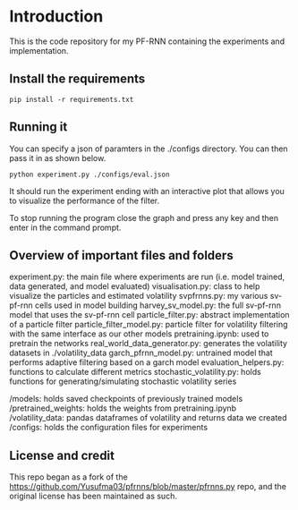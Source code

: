 # Introduction
This is the code repository for my PF-RNN containing the experiments and implementation.

## Install the requirements
```
pip install -r requirements.txt
```

## Running it
You can specify a json of paramters in the ./configs directory. You can then pass it in as shown below.
```
python experiment.py ./configs/eval.json
```

It should run the experiment ending with an interactive plot that allows you to visualize the performance of the filter.

To stop running the program close the graph and press any key and then enter in the command prompt.


## Overview of important files and folders
experiment.py: the main file where experiments are run (i.e. model trained, data generated, and model evaluated)
visualisation.py: class to help visualize the particles and estimated volatility
svpfrnns.py: my various sv-pf-rnn cells used in model building
harvey_sv_model.py: the full sv-pf-rnn model that uses the sv-pf-rnn cell
particle_filter.py: abstract implementation of a particle filter
particle_filter_model.py: particle filter for volatility filtering with the same interface as our other models
pretraining.ipynb: used to pretrain the networks
real_world_data_generator.py: generates the volatility datasets in ./volatility_data
garch_pfrnn_model.py: untrained model that performs adaptive filtering based on a garch model
evaluation_helpers.py: functions to calculate different metrics
stochastic_volatility.py: holds functions for generating/simulating stochastic volatility series 

/models: holds saved checkpoints of previously trained models
/pretrained_weights: holds the weights from pretraining.ipynb
/volatility_data: pandas dataframes of volatility and returns data we created
/configs: holds the configuration files for experiments



## License and credit
This repo began as a fork of the https://github.com/Yusufma03/pfrnns/blob/master/pfrnns.py repo, and the original license has been maintained as such.